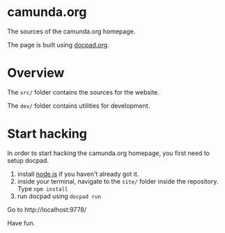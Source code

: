 camunda.org
===========

The sources of the camunda.org homepage.

The page is built using [docpad.org](http://docpad.org).

Overview
========

The `src/` folder contains the sources for the website.

The `dev/` folder contains utilities for development.

Start hacking
=============

In order to start hacking the camunda.org homepage, you first need to setup docpad.

1. install [node.js](http://nodejs.org/) if you haven't already got it.
2. inside your terminal, navigate to the `site/` folder inside the repository. Type `npm install`
3. run docpad using `docpad run`

Go to http://localhost:9778/

Have fun.
